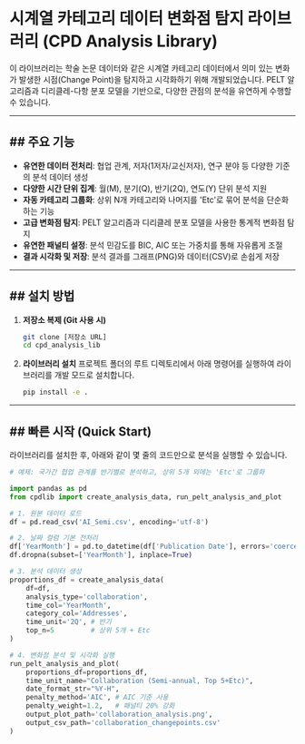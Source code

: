 # 시계열 카테고리 데이터 변화점 탐지 라이브러리 (CPD Analysis Library)

이 라이브러리는 학술 논문 데이터와 같은 시계열 카테고리 데이터에서 의미 있는 변화가 발생한 시점(Change Point)을 탐지하고 시각화하기 위해 개발되었습니다. PELT 알고리즘과 디리클레-다항 분포 모델을 기반으로, 다양한 관점의 분석을 유연하게 수행할 수 있습니다.

---

## ## 주요 기능

- **유연한 데이터 전처리**: 협업 관계, 저자(1저자/교신저자), 연구 분야 등 다양한 기준의 분석 데이터 생성
- **다양한 시간 단위 집계**: 월(M), 분기(Q), 반기(2Q), 연도(Y) 단위 분석 지원
- **자동 카테고리 그룹화**: 상위 N개 카테고리와 나머지를 'Etc'로 묶어 분석을 단순화하는 기능
- **고급 변화점 탐지**: PELT 알고리즘과 디리클레 분포 모델을 사용한 통계적 변화점 탐지
- **유연한 패널티 설정**: 분석 민감도를 BIC, AIC 또는 가중치를 통해 자유롭게 조절
- **결과 시각화 및 저장**: 분석 결과를 그래프(PNG)와 데이터(CSV)로 손쉽게 저장

---

## ## 설치 방법

1.  **저장소 복제 (Git 사용 시)**
    ```bash
    git clone [저장소 URL]
    cd cpd_analysis_lib
    ```

2.  **라이브러리 설치**
    프로젝트 폴더의 루트 디렉토리에서 아래 명령어를 실행하여 라이브러리를 개발 모드로 설치합니다.
    ```bash
    pip install -e .
    ```

---

## ## 빠른 시작 (Quick Start)

라이브러리를 설치한 후, 아래와 같이 몇 줄의 코드만으로 분석을 실행할 수 있습니다.

```python
# 예제: 국가간 협업 관계를 반기별로 분석하고, 상위 5개 외에는 'Etc'로 그룹화

import pandas as pd
from cpdlib import create_analysis_data, run_pelt_analysis_and_plot

# 1. 원본 데이터 로드
df = pd.read_csv('AI_Semi.csv', encoding='utf-8')

# 2. 날짜 컬럼 기본 전처리
df['YearMonth'] = pd.to_datetime(df['Publication Date'], errors='coerce').dt.to_period('M')
df.dropna(subset=['YearMonth'], inplace=True)

# 3. 분석 데이터 생성
proportions_df = create_analysis_data(
    df=df,
    analysis_type='collaboration', 
    time_col='YearMonth', 
    category_col='Addresses', 
    time_unit='2Q', # 반기
    top_n=5         # 상위 5개 + Etc
)

# 4. 변화점 분석 및 시각화 실행
run_pelt_analysis_and_plot(
    proportions_df=proportions_df,
    time_unit_name="Collaboration (Semi-annual, Top 5+Etc)",
    date_format_str="%Y-H",
    penalty_method='AIC', # AIC 기준 사용
    penalty_weight=1.2,   # 패널티 20% 강화
    output_plot_path='collaboration_analysis.png',
    output_csv_path='collaboration_changepoints.csv'
)